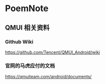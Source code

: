 # PoemNote


## QMUI 相关资料

### Github Wiki
https://github.com/Tencent/QMUI_Android/wiki

### 官网的马虎应付的文档
https://qmuiteam.com/android/documents/